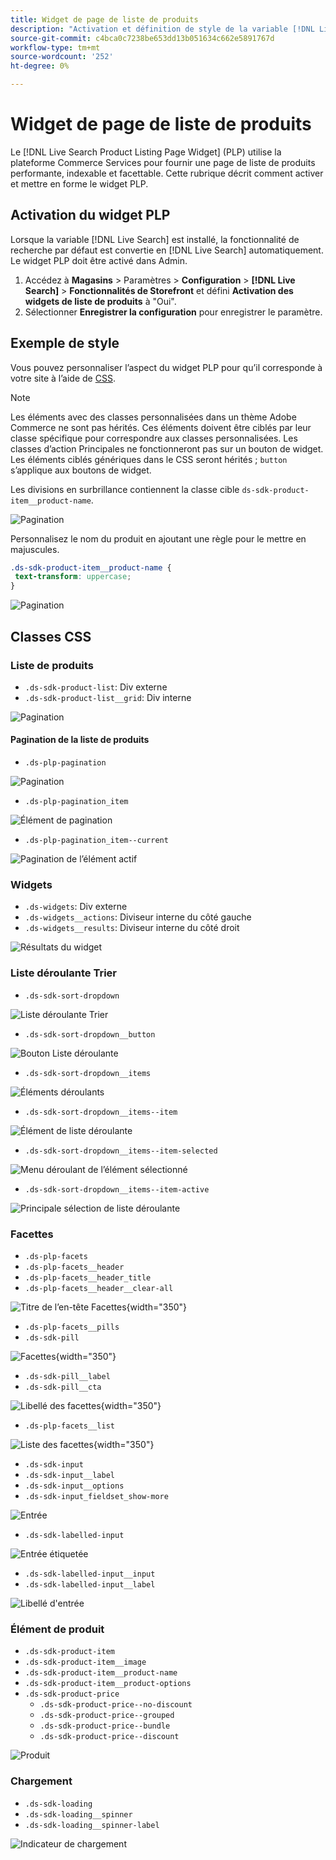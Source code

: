 ```yaml
---
title: Widget de page de liste de produits
description: "Activation et définition de style de la variable [!DNL Live Search Product Listing Page Widget]"
source-git-commit: c4bca0c7238be653dd13b051634c662e5891767d
workflow-type: tm+mt
source-wordcount: '252'
ht-degree: 0%

---
```


# Widget de page de liste de produits

Le [!DNL Live Search Product Listing Page Widget] (PLP) utilise la plateforme Commerce Services pour fournir une page de liste de produits performante, indexable et facettable. Cette rubrique décrit comment activer et mettre en forme le widget PLP.

## Activation du widget PLP

Lorsque la variable [!DNL Live Search] est installé, la fonctionnalité de recherche par défaut est convertie en [!DNL Live Search] automatiquement.
Le widget PLP doit être activé dans Admin.

1. Accédez à **Magasins** > Paramètres > **Configuration** > **[!DNL Live Search]** > **Fonctionnalités de Storefront** et défini **Activation des widgets de liste de produits** à &quot;Oui&quot;.
1. Sélectionner **Enregistrer la configuration** pour enregistrer le paramètre.

## Exemple de style

Vous pouvez personnaliser l’aspect du widget PLP pour qu’il corresponde à votre site à l’aide de [CSS](https://developer.adobe.com/commerce/frontend-core/guide/css/).

>[!NOTE]
>
>Les éléments avec des classes personnalisées dans un thème Adobe Commerce ne sont pas hérités. Ces éléments doivent être ciblés par leur classe spécifique pour correspondre aux classes personnalisées. Les classes d’action Principales ne fonctionneront pas sur un bouton de widget.
>Les éléments ciblés génériques dans le CSS seront hérités ; `button` s’applique aux boutons de widget.

Les divisions en surbrillance contiennent la classe cible `ds-sdk-product-item__product-name`.

![Pagination](assets/plp-css-example.png)

Personnalisez le nom du produit en ajoutant une règle pour le mettre en majuscules.

```css
.ds-sdk-product-item__product-name {
 text-transform: uppercase;
}
```

![Pagination](assets/plp-css-example-after.png)

## Classes CSS

### Liste de produits

* `.ds-sdk-product-list`: Div externe
* `.ds-sdk-product-list__grid`: Div interne

![Pagination](assets/plp-css-product-list.png)

#### Pagination de la liste de produits

* `.ds-plp-pagination`

![Pagination](assets/plp-css-pagination.png)

* `.ds-plp-pagination_item`

![Élément de pagination](assets/plp-css-pagination-item.png)

* `.ds-plp-pagination_item--current`

![Pagination de l’élément actif](assets/plp-css-pagination-item-current.png)

### Widgets

* `.ds-widgets`: Div externe
* `.ds-widgets__actions`: Diviseur interne du côté gauche
* `.ds-widgets__results`: Diviseur interne du côté droit

![Résultats du widget](assets/plp-css-widgets.png)

### Liste déroulante Trier

* `.ds-sdk-sort-dropdown`

![Liste déroulante Trier](assets/plp-css-dropdown.png)

* `.ds-sdk-sort-dropdown__button`

![Bouton Liste déroulante](assets/plp-css-dropdown-button.png)

* `.ds-sdk-sort-dropdown__items`

![Éléments déroulants](assets/plp-css-dropdown-items.png)

* `.ds-sdk-sort-dropdown__items--item`

![Élément de liste déroulante](assets/plp-css-dropdown-item.png)

* `.ds-sdk-sort-dropdown__items--item-selected`

![Menu déroulant de l’élément sélectionné](assets/plp-css-dropdown-selected.png)

* `.ds-sdk-sort-dropdown__items--item-active`

![Principale sélection de liste déroulante](assets/plp-css-dropdown-active.png)

### Facettes

* `.ds-plp-facets`
* `.ds-plp-facets__header`
* `.ds-plp-facets__header_title`
* `.ds-plp-facets__header__clear-all`

![Titre de l’en-tête Facettes](assets/plp-css-facets-title-clear.png){width="350"}

* `.ds-plp-facets__pills`
* `.ds-sdk-pill`

![Facettes](assets/plp-css-facets-pill.png){width="350"}

* `.ds-sdk-pill__label`
* `.ds-sdk-pill__cta`

![Libellé des facettes](assets/plp-css-pill-label-cta.png){width="350"}

* `.ds-plp-facets__list`

![Liste des facettes](assets/plp-css-facets-list.png){width="350"}

* `.ds-sdk-input`
* `.ds-sdk-input__label`
* `.ds-sdk-input__options`
* `.ds-sdk-input_fieldset_show-more`

![Entrée](assets/plp-css-sdk-input.png)

* `.ds-sdk-labelled-input`

![Entrée étiquetée](assets/plp-css-labelled-input.png)

* `.ds-sdk-labelled-input__input`
* `.ds-sdk-labelled-input__label`

![Libellé d&#39;entrée](assets/plp-css-labelled-input-label.png)

### Élément de produit

* `.ds-sdk-product-item`
* `.ds-sdk-product-item__image`
* `.ds-sdk-product-item__product-name`
* `.ds-sdk-product-item__product-options`
* `.ds-sdk-product-price`
   * `.ds-sdk-product-price--no-discount`
   * `.ds-sdk-product-price--grouped`
   * `.ds-sdk-product-price--bundle`
   * `.ds-sdk-product-price--discount`

![Produit](assets/plp-css-product.png)

### Chargement

* `.ds-sdk-loading`
* `.ds-sdk-loading__spinner`
* `.ds-sdk-loading__spinner-label`

![Indicateur de chargement](assets/plp-css-loading.png)

